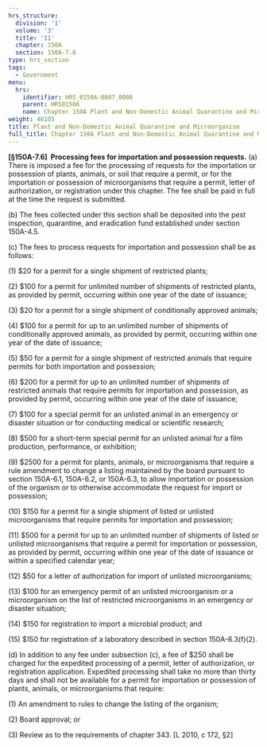 ```yaml
---
hrs_structure:
  division: '1'
  volume: '3'
  title: '11'
  chapter: 150A
  section: 150A-7.6
type: hrs_section
tags:
  - Government
menu:
  hrs:
    identifier: HRS_0150A-0007_0006
    parent: HRS0150A
    name: Chapter 150A Plant and Non-Domestic Animal Quarantine and Microorganism
weight: 46105
title: Plant and Non-Domestic Animal Quarantine and Microorganism
full_title: Chapter 150A Plant and Non-Domestic Animal Quarantine and Microorganism
---
```

**[****§150A-7.6]  Processing fees for i****mportation and possession requests.** (a) There is imposed a fee for the processing of requests for the importation or possession of plants, animals, or soil that require a permit, or for the importation or possession of microorganisms that require a permit, letter of authorization, or registration under this chapter. The fee shall be paid in full at the time the request is submitted.

(b) The fees collected under this section shall be deposited into the pest inspection, quarantine, and eradication fund established under section 150A-4.5.

(c) The fees to process requests for importation and possession shall be as follows:

(1) $20 for a permit for a single shipment of restricted plants;

(2) $100 for a permit for unlimited number of shipments of restricted plants, as provided by permit, occurring within one year of the date of issuance;

(3) $20 for a permit for a single shipment of conditionally approved animals;

(4) $100 for a permit for up to an unlimited number of shipments of conditionally approved animals, as provided by permit, occurring within one year of the date of issuance;

(5) $50 for a permit for a single shipment of restricted animals that require permits for both importation and possession;

(6) $200 for a permit for up to an unlimited number of shipments of restricted animals that require permits for importation and possession, as provided by permit, occurring within one year of the date of issuance;

(7) $100 for a special permit for an unlisted animal in an emergency or disaster situation or for conducting medical or scientific research;

(8) $500 for a short-term special permit for an unlisted animal for a film production, performance, or exhibition;

(9) $2500 for a permit for plants, animals, or microorganisms that require a rule amendment to change a listing maintained by the board pursuant to section 150A-6.1, 150A-6.2, or 150A-6.3, to allow importation or possession of the organism or to otherwise accommodate the request for import or possession;

(10) $150 for a permit for a single shipment of listed or unlisted microorganisms that require permits for importation and possession;

(11) $500 for a permit for up to an unlimited number of shipments of listed or unlisted microorganisms that require a permit for importation or possession, as provided by permit, occurring within one year of the date of issuance or within a specified calendar year;

(12) $50 for a letter of authorization for import of unlisted microorganisms;

(13) $100 for an emergency permit of an unlisted microorganism or a microorganism on the list of restricted microorganisms in an emergency or disaster situation;

(14) $150 for registration to import a microbial product; and

(15) $150 for registration of a laboratory described in section 150A-6.3(f)(2).

(d) In addition to any fee under subsection (c), a fee of $250 shall be charged for the expedited processing of a permit, letter of authorization, or registration application. Expedited processing shall take no more than thirty days and shall not be available for a permit for importation or possession of plants, animals, or microorganisms that require:

(1) An amendment to rules to change the listing of the organism;

(2) Board approval; or

(3) Review as to the requirements of chapter 343\. [L 2010, c 172, §2]